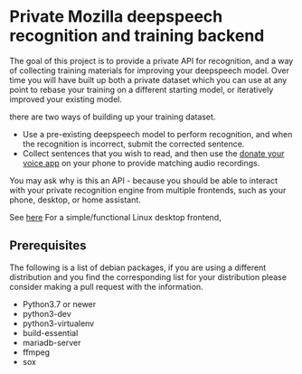 # Private Mozilla deepspeech recognition and training backend

The goal of this project is to provide a private API for recognition, and a way of collecting training materials for improving your deepspeech model.
Over time you will have built up both a private dataset which you can use at any point to rebase your training on a different starting model, or iteratively improved your existing model.

there are two ways of building up your training dataset.

- Use a pre-existing deepspeech model to perform recognition, and when the recognition is incorrect, submit the corrected sentence.
- Collect sentences that you wish to read, and then use the [donate your voice app](https://github.com/Sav22999/common-voice-android/) on your phone to provide matching audio recordings.

You may ask why is this an API -
because you should be able to interact with your private recognition engine from multiple frontends, such as your phone, desktop, or home assistant.

See [here](https://github.com/mhameed/python_deepspeech_driver) For a simple/functional Linux desktop frontend,


## Prerequisites

The following is a list of debian packages, if you are using a different 
distribution and you find the corresponding list for your distribution 
please consider making a pull request with the information.


- Python3.7 or newer
- python3-dev
- python3-virtualenv 
- build-essential
- mariadb-server
- ffmpeg
- sox
